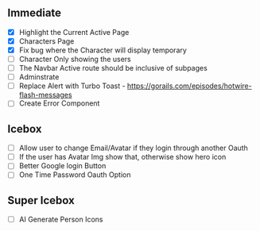 ## Immediate

- [x] Highlight the Current Active Page
- [x] Characters Page
- [x] Fix bug where the Character will display temporary
- [ ] Character Only showing the users
- [ ] The Navbar Active route should be inclusive of subpages
- [ ] Adminstrate
- [ ] Replace Alert with Turbo Toast - https://gorails.com/episodes/hotwire-flash-messages
- [ ] Create Error Component

## Icebox

- [ ] Allow user to change Email/Avatar if they login through another Oauth
- [ ] If the user has Avatar Img show that, otherwise show hero icon
- [ ] Better Google login Button
- [ ] One Time Password Oauth Option

## Super Icebox

- [ ] AI Generate Person Icons